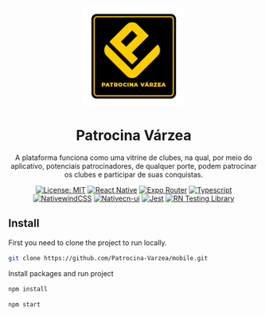 <div align="center">

<img src="https://raw.githubusercontent.com/Patrocina-Varzea/mobile/master/assets/images/icon.png" width="200" height="200">

# Patrocina Várzea

A plataforma funciona como uma vitrine de clubes, na qual, por meio do aplicativo, potenciais patrocinadores, de qualquer porte, podem patrocinar os clubes e participar de suas conquistas.

[![License: MIT](https://img.shields.io/badge/License-MIT-yellow.svg)](https://opensource.org/licenses/MIT)
[![React Native](https://img.shields.io/badge/ReactNative-blue)](https://reactnative.dev/)
[![Expo Router](https://img.shields.io/badge/-ExpoRouter-blue)](https://docs.expo.dev/router/introduction/)
[![Typescript](https://img.shields.io/badge/-Typescript-blue)](https://www.typescriptlang.org/)
[![NativewindCSS](https://img.shields.io/badge/-NativewindCSS-blue)](https://www.nativewind.dev/v4/getting-started/expo-router)
[![Nativecn-ui](https://img.shields.io/badge/-NativecnUI-blue)](https://nativecn.mintlify.app/introduction)
[![Jest](https://img.shields.io/badge/-Jest-blue)](https://jestjs.io/docs/getting-started)
[![RN Testing Library](https://img.shields.io/badge/-RNTestingLibrary-blue)](https://callstack.github.io/react-native-testing-library/docs/getting-started)

</div>

## Install

First you need to clone the project to run locally.

```sh
git clone https://github.com/Patrocina-Varzea/mobile.git
```

Install packages and run project

```sh
npm install
```

```sh
npm start
```
